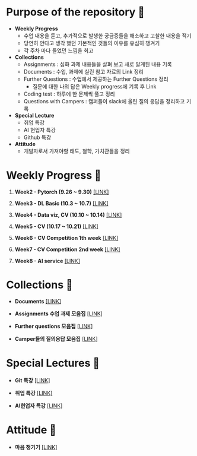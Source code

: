 

# Purpose of the repository 🌟

- **Weekly Progress**
    - 수업 내용을 듣고, 추가적으로 발생한 궁금증들을 해소하고 고찰한 내용을 적기
    - 당연히 안다고 생각 했던 기본적인 것들의 이유를 유심히 챙겨기
    - 각 주차 마다 들었던 느낌을 회고
- **Collections** 
    - Assignments : 심화 과제 내용들을 살펴 보고 새로 알게된 내용 기록
    - Documents : 수업, 과제에 실린 참고 자료의 Link 정리
    - Further Questions : 수업에서 제공하는 Further Questions 정리
        - 질문에 대한 나의 답은 Weekly progress에 기록 후 Link
    - Coding test : 하루에 한 문제씩 풀고 정리
    - Questions with Campers : 캠퍼들이 slack에 올린 질의 응답을 정리하고 기록
- **Special Lecture** 
    - 취업 특강
    - AI 현업자 특강
    - Github 특강
- **Attitude**
    - 개발자로서 가져야할 태도, 철학, 가치관들을 정리

# Weekly Progress 🍏

1. **Week2 - Pytorch (9.26 ~ 9.30)** [[LINK]](https://github.com/SeongSuKim95/BOOST_CAMP_AI_TECH/tree/master/Week%202%20(9.26~9.30))

2. **Week3 - DL Basic (10.3 ~ 10.7)** [[LINK]](https://github.com/SeongSuKim95/BOOST_CAMP_AI_TECH/tree/master/Week%203%20(10.4~10.7))

3. **Week4 - Data viz, CV (10.10 ~ 10.14)** [[LINK]]()

4. **Week5 - CV (10.17 ~ 10.21)** [[LINK]](https://github.com/SeongSuKim95/BOOST_CAMP_AI_TECH/tree/master/Week%205%20(10.17~10.21))

5. **Week6 - CV Competition 1th week** [[LINK]]()

6. **Week7 - CV Competition 2nd week** [[LINK]]()

7. **Week8 - AI service** [[LINK]]()
# Collections 🍎

- **Documents** [[LINK]](https://github.com/SeongSuKim95/BOOST_CAMP_AI_TECH/blob/master/Collections/Documents.md)

- **Assignments 수업 과제 모음집** [[LINK]](https://github.com/SeongSuKim95/BOOST_CAMP_AI_TECH/blob/master/Collections/Assignments.md)

- **Further questions 모음집** [[LINK]](https://github.com/SeongSuKim95/BOOST_CAMP_AI_TECH/blob/master/Collections/Further_Questions.md)

- **Camper들의 질의응답 모음집** [[LINK]](https://github.com/SeongSuKim95/BOOST_CAMP_AI_TECH/blob/master/Collections/Questions_with_campers.md)

# Special Lectures 🍑

- **Git 특강** [[LINK]]()

- **취업 특강** [[LINK]]()

- **AI현업자 특강** [[LINK]]()

# Attitude 🙏

- **마음 챙기기** [[LINK]]()


